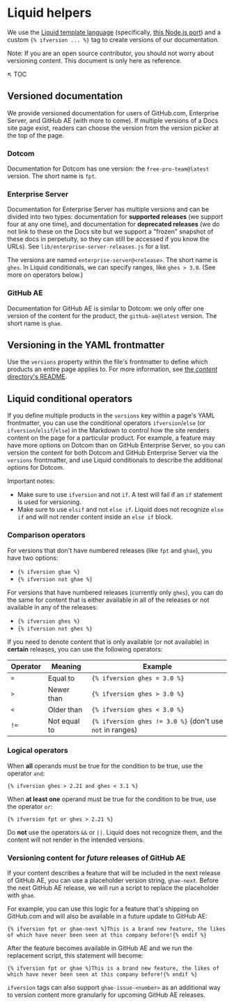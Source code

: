 # Liquid helpers <!-- omit in toc -->

We use the [Liquid template language](https://shopify.github.io/liquid/basics/introduction/) (specifically, [this Node.js port](https://github.com/harttle/liquidjs)) and a custom `{% ifversion ... %}` tag to create versions of our documentation.

Note: If you are an open source contributor, you should not worry about versioning content. This document is only here as reference.

:arrow_upper_left:  TOC

## Versioned documentation

We provide versioned documentation for users of GitHub.com, Enterprise Server, and GitHub AE (with more to come). If multiple versions of a Docs site page exist, readers can choose the version from the version picker at the top of the page.

### Dotcom

Documentation for Dotcom has one version: the `free-pro-team@latest` version. The short name is `fpt`.

### Enterprise Server

Documentation for Enterprise Server has multiple versions and can be divided into two types: documentation for **supported releases** (we support four at any one time), and documentation for **deprecated releases** (we do not link to these on the Docs site but we support a "frozen" snapshot of these docs in perpetuity, so they can still be accessed if you know the URLs). See `lib/enterprise-server-releases.js` for a list.

The versions are named `enterprise-server@<release>`. The short name is `ghes`. In Liquid conditionals, we can specify ranges, like `ghes > 3.0`. (See more on operators below.)

### GitHub AE

Documentation for GitHub AE is similar to Dotcom: we only offer one version of the content for the product, the `github-ae@latest` version. The short name is `ghae`.

## Versioning in the YAML frontmatter

Use the `versions` property within the file's frontmatter to define which products an entire page applies to. For more information, see [the _content_ directory's README](/content#versions).

## Liquid conditional operators

If you define multiple products in the `versions` key within a page's YAML frontmatter, you can use the conditional operators `ifversion`/`else` (or `ifversion`/`elsif`/`else`) in the Markdown to control how the site renders content on the page for a particular product. For example, a feature may have more options on Dotcom than on GitHub Enterprise Server, so you can version the content for both Dotcom and GitHub Enterprise Server via the `versions` frontmatter, and use Liquid conditionals to describe the additional options for Dotcom.

Important notes:

* Make sure to use `ifversion` and not `if`. A test will fail if an `if` statement is used for versioning.
* Make sure to use `elsif` and not `else if`. Liquid does not recognize `else if` and will not render content inside an `else if` block.

### Comparison operators

For versions that don't have numbered releases (like `fpt` and `ghae`), you have two options:

* `{% ifversion ghae %}`
* `{% ifversion not ghae %}`

For versions that have numbered releases (currently only `ghes`), you can do the same for content that is either available in all of the releases or not available in any of the releases:

* `{% ifversion ghes %}`
* `{% ifversion not ghes %}`

If you need to denote content that is only available (or not available) in **certain** releases, you can use the following operators:

|Operator | Meaning| Example
|--|--|--|
|`=`| Equal to| `{% ifversion ghes = 3.0 %}`
|`>`| Newer than| `{% ifversion ghes > 3.0 %}`
|`<`| Older than| `{% ifversion ghes < 3.0 %}`
|`!=`| Not equal to| `{% ifversion ghes != 3.0 %}` (don't use `not` in ranges)

### Logical operators

When **all** operands must be true for the condition to be true, use the operator `and`:

```
{% ifversion ghes > 2.21 and ghes < 3.1 %}
```

When **at least one** operand must be true for the condition to be true, use the operator `or`:

```
{% ifversion fpt or ghes > 2.21 %}
```

Do **not** use the operators `&&` or `||`. Liquid does not recognize them, and the content will not render in the intended versions.

### Versioning content for _future_ releases of GitHub AE

If your content describes a feature that will be included in the next release of GitHub AE, you can use a placeholder version string, `ghae-next`. Before the next GitHub AE release, we will run a script to replace the placeholder with `ghae`.

For example, you can use this logic for a feature that's shipping on GitHub.com and will also be available in a future update to GitHub AE:
```
{% ifversion fpt or ghae-next %}This is a brand new feature, the likes of which have never been seen at this company before!{% endif %}
```
After the feature becomes available in GitHub AE and we run the replacement script, this statement will become:
```
{% ifversion fpt or ghae %}This is a brand new feature, the likes of which have never been seen at this company before!{% endif %}
```

`ifversion` tags can also support `ghae-issue-<number>` as an additional way to version content more granularly for upcoming GitHub AE releases.
